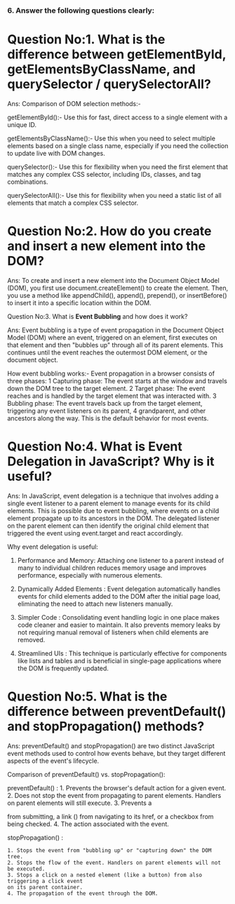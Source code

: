 


### 6. Answer the following questions clearly:

# Question No:1. What is the difference between **getElementById, getElementsByClassName, and querySelector / querySelectorAll**?

Ans: Comparison of DOM selection methods:-

getElementById():- Use this for fast, direct access to a single element with a unique ID.


getElementsByClassName():- Use this when you need to select multiple elements based on a single class name, especially if you need the collection to update live with DOM changes.


querySelector():- Use this for flexibility when you need the first element that matches any complex CSS selector, including IDs, classes, and tag combinations.


querySelectorAll():- Use this for flexibility when you need a static list of all elements that match a complex CSS selector.



# Question No:2. How do you **create and insert a new element into the DOM**?

Ans: To create and insert a new element into the Document Object Model (DOM), 
you first use document.createElement() to create the element. 
Then, you use a method like appendChild(), 
append(), prepend(), or insertBefore()  to insert it into a specific location within the DOM. 





Question No:3. What is **Event Bubbling** and how does it work?

Ans: Event bubbling is a type of event propagation in the Document Object Model (DOM) where an event, triggered on an element, first executes on that element and then "bubbles up" through all of its parent elements. This continues until the event reaches the outermost DOM element, or the document object.

How event bubbling works:-
Event propagation in a browser consists of three phases: 
1 Capturing phase: The event starts at the window and travels down the DOM tree to the target element.
2 Target phase: The event reaches and is handled by the target element that was interacted with.
3 Bubbling phase: The event travels back up from the target element, triggering any event listeners on its parent, 4 grandparent, and other ancestors along the way. This is the default behavior for most events.



# Question No:4. What is **Event Delegation** in JavaScript? Why is it useful?

Ans: In JavaScript, event delegation is a technique that involves adding a single event listener to a parent element to manage events for its child elements. This is possible due to event bubbling, where events on a child element propagate up to its ancestors in the DOM. The delegated listener on the parent element can then identify the original child element that triggered the event using event.target and react accordingly. 

Why event delegation is useful:

1. Performance and Memory:
Attaching one listener to a parent instead of many to individual children reduces memory usage and improves performance, especially with numerous elements. 

2. Dynamically Added Elements :
Event delegation automatically handles events for child elements added to the DOM after the initial page load, eliminating the need to attach new listeners manually. 

3. Simpler Code : 
Consolidating event handling logic in one place makes code cleaner and easier to maintain. It also prevents memory leaks by not requiring manual removal of listeners when child elements are removed. 

3. Streamlined UIs :
This technique is particularly effective for components like lists and tables and is beneficial in single-page applications where the DOM is frequently updated.


# Question No:5. What is the difference between **preventDefault() and stopPropagation()** methods?

Ans: preventDefault() and stopPropagation() are two distinct JavaScript event methods used to control how events behave, but they target different aspects of the event's lifecycle. 


Comparison of preventDefault() vs. stopPropagation():

preventDefault() :
	1. Prevents the browser's default action for a given event.
    2. Does not stop the event from propagating to parent elements. Handlers on parent elements will still execute.
    3. Prevents a <form> from submitting, a link (<a>) from navigating to its href, or a checkbox from being checked.
    4. The action associated with the event.

stopPropagation() :

    1. Stops the event from "bubbling up" or "capturing down" the DOM tree.
    2. Stops the flow of the event. Handlers on parent elements will not be executed.
    3. Stops a click on a nested element (like a button) from also triggering a click event 
    on its parent container.
    4. The propagation of the event through the DOM.